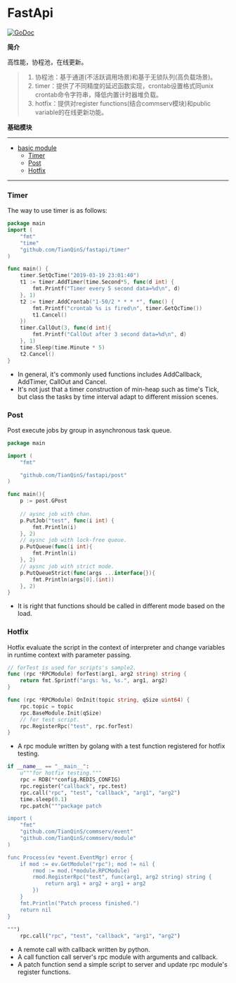 # FastApi
[![GoDoc](https://godoc.org/github.com/TianQinS/fastapi?status.svg)](https://godoc.org/github.com/TianQinS/fastapi)

**简介**

高性能，协程池，在线更新。
>1. 协程池：基于通道(不活跃调用场景)和基于无锁队列(高负载场景)。
>2. timer：提供了不同精度的延迟函数实现，crontab设置格式同unix crontab命令字符串，降低内置计时器堆负载。
>3. hotfix：提供对register functions(结合commserv模块)和public variable的在线更新功能。


**基础模块**

---------------------------------------
  * [basic module](#fastapi)
	* [Timer](#timer)
	* [Post](#post)
	* [Hotfix](#hotfix)
---------------------------------------

### Timer

The way to use timer is as follows:

```go
package main
import (
	"fmt"
	"time"
	"github.com/TianQinS/fastapi/timer"
)

func main() {
	timer.SetQcTime("2019-03-19 23:01:40")
	t1 := timer.AddTimer(time.Second*5, func(d int) {
		fmt.Printf("Timer every 5 second data=%d\n", d)
	}, 1)
	t2 := timer.AddCrontab("1-50/2 * * * *", func() {
		fmt.Printf("crontab %s is fired\n", timer.GetQcTime())
		t1.Cancel()
	})
	timer.CallOut(3, func(d int){
		fmt.Printf("CallOut after 3 second data=%d\n", d)
	}, 1)
	time.Sleep(time.Minute * 5)
	t2.Cancel()
}
```

- In general, it's commonly used functions includes AddCallback, AddTimer, CallOut and Cancel.
- It's not just that a timer construction of min-heap such as time's Tick, but class the tasks by time interval adapt to different mission scenes. 

### Post

Post execute jobs by group in asynchronous task queue.

```go
package main

import (
	"fmt"

	"github.com/TianQinS/fastapi/post"
)

func main(){
	p := post.GPost
	
	// aysnc job with chan.
	p.PutJob("test", func(i int) {
		fmt.Println(i)
	}, 2)
	// aysnc job with lock-free queue.
	p.PutQueue(func(i int){
		fmt.Println(i)
	}, 2)
	// aysnc job with strict mode.
	p.PutQueueStrict(func(args ...interface{}){
		fmt.Println(args[0].(int))
	}, 2)
}
```

- It is right that functions should be called in different mode based on the load.

### Hotfix

Hotfix evaluate the script in the context of interpreter and change variables in runtime context with parameter passing.

```go
// forTest is used for scripts's sample2.
func (rpc *RPCModule) forTest(arg1, arg2 string) string {
	return fmt.Sprintf("args: %s, %s.", arg1, arg2)
}

func (rpc *RPCModule) OnInit(topic string, qSize uint64) {
	rpc.topic = topic
	rpc.BaseModule.Init(qSize)
	// for test script.
	rpc.RegisterRpc("test", rpc.forTest)
}
```
- A rpc module written by golang with a test function registered for hotfix testing.

```python
if __name__ == "__main__":
	u"""for hotfix testing."""
	rpc = RDB(**config.REDIS_CONFIG)
	rpc.register("callback", rpc.test)
	rpc.call("rpc", "test", "callback", "arg1", "arg2")
	time.sleep(0.1)
	rpc.patch("""package patch

import (
	"fmt"
	"github.com/TianQinS/commserv/event"
	"github.com/TianQinS/commserv/module"
)

func Process(ev *event.EventMgr) error {
	if mod := ev.GetModule("rpc"); mod != nil {
		rmod := mod.(*module.RPCModule)
		rmod.RegisterRpc("test", func(arg1, arg2 string) string {
			return arg1 + arg2 + arg1 + arg2
		})
	}
	fmt.Println("Patch process finished.")
	return nil
}
	
""")
	rpc.call("rpc", "test", "callback", "arg1", "arg2")
```

- A remote call with callback written by python.
- A call function call server's rpc module with arguments and callback. 
- A patch function send a simple script to server and update rpc module's register functions.